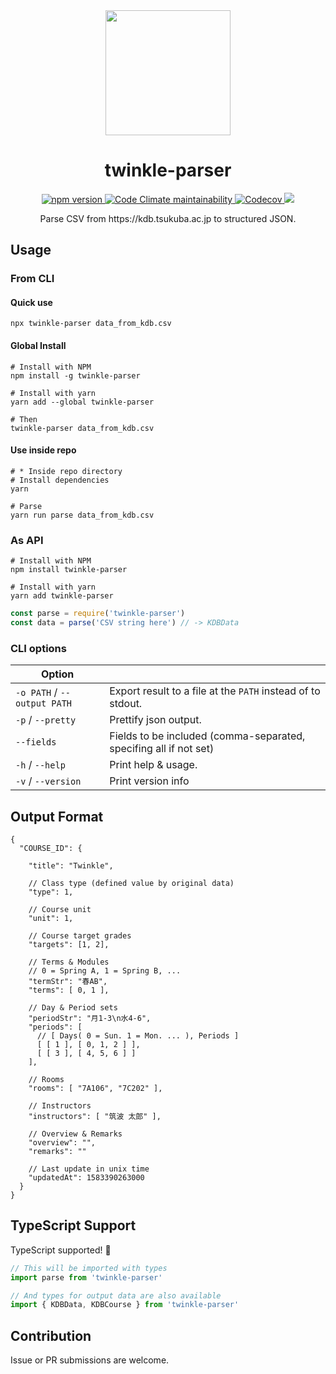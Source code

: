 <div align="center">
  <img width="200" src="https://storage.googleapis.com/twinkle-resouces/common/bldg-cl.png" alt="">
  <h1>twinkle-parser</h1>
  <p>
    <a href="https://www.npmjs.com/package/twinkle-parser" target="_blank" rel="noopener">
      <img alt="npm version" src="https://img.shields.io/npm/v/twinkle-parser.svg?style=flat-square">
    </a>
    <a href="https://codeclimate.com/github/nandenjin/twinkle-parser/maintainability">
      <img alt="Code Climate maintainability" src="https://img.shields.io/codeclimate/maintainability/nandenjin/twinkle-parser?style=flat-square">
    </a>
    <a href="https://codecov.io/gh/nandenjin/twinkle-parser">
      <img alt="Codecov" src="https://img.shields.io/codecov/c/gh/nandenjin/twinkle-parser?style=flat-square">
    </a>
    <span>
      <img src="http://img.shields.io/badge/license-MIT-blue.svg?style=flat-square">
    </span>
  </p>
  <p>Parse CSV from https://kdb.tsukuba.ac.jp to structured JSON.</p>
</div>

## Usage

### From CLI

#### Quick use

```shell
npx twinkle-parser data_from_kdb.csv
```

#### Global Install

```shell
# Install with NPM
npm install -g twinkle-parser

# Install with yarn
yarn add --global twinkle-parser

# Then
twinkle-parser data_from_kdb.csv
```

#### Use inside repo

```shell
# * Inside repo directory
# Install dependencies
yarn

# Parse
yarn run parse data_from_kdb.csv
```

### As API

```shell
# Install with NPM
npm install twinkle-parser

# Install with yarn
yarn add twinkle-parser
```

```js
const parse = require('twinkle-parser')
const data = parse('CSV string here') // -> KDBData
```

### CLI options

| Option                      |                                                                   |
| --------------------------- | ----------------------------------------------------------------- |
| `-o PATH` / `--output PATH` | Export result to a file at the `PATH` instead of to stdout.       |
| `-p` / `--pretty`           | Prettify json output.                                             |
| `--fields`                  | Fields to be included (comma-separated, specifing all if not set) |
| `-h` / `--help`             | Print help & usage.                                               |
| `-v` / `--version`          | Print version info

## Output Format

```jsonc
{
  "COURSE_ID": {

    "title": "Twinkle",

    // Class type (defined value by original data)
    "type": 1,

    // Course unit
    "unit": 1,

    // Course target grades
    "targets": [1, 2],

    // Terms & Modules
    // 0 = Spring A, 1 = Spring B, ...
    "termStr": "春AB",
    "terms": [ 0, 1 ],

    // Day & Period sets
    "periodStr": "月1-3\n水4-6",
    "periods": [
      // [ Days( 0 = Sun. 1 = Mon. ... ), Periods ]
      [ [ 1 ], [ 0, 1, 2 ] ],
      [ [ 3 ], [ 4, 5, 6 ] ]
    ],

    // Rooms
    "rooms": [ "7A106", "7C202" ],

    // Instructors
    "instructors": [ "筑波 太郎" ],

    // Overview & Remarks
    "overview": "",
    "remarks": ""

    // Last update in unix time
    "updatedAt": 1583390263000
  }
}
```

## TypeScript Support

TypeScript supported! 🎉

```ts
// This will be imported with types
import parse from 'twinkle-parser'

// And types for output data are also available
import { KDBData, KDBCourse } from 'twinkle-parser'
```

## Contribution

Issue or PR submissions are welcome.
